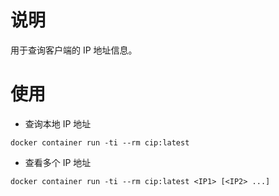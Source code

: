 # 说明

用于查询客户端的 IP 地址信息。

# 使用

* 查询本地 IP 地址
```shell
docker container run -ti --rm cip:latest
```

* 查看多个 IP 地址
```shell
docker container run -ti --rm cip:latest <IP1> [<IP2> ...]
```

